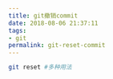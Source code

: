```yaml
---
title: git撤销commit
date: 2018-08-06 21:37:11
tags:
- git
permalink: git-reset-commit
---
```

```bash
git reset #多种用法
```

